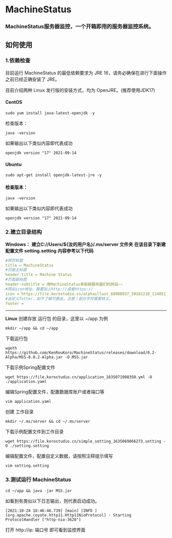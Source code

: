 # MachineStatus
### MachineStatus服务器监控，一个开箱即用的服务器监控系统。
## 如何使用
### 1.依赖检查
目前运行 MachineStatus 的最低依赖要求为 JRE 16，请务必确保在进行下面操作之前已经正确安装了 JRE。

目前介绍两种 Linux 发行版的安装方式，均为 OpenJRE。(推荐使用JDK17)

#### CentOS 
``` shell
sudo yum install java-latest-openjdk -y
```
检查版本：
``` shell
java -version
```
如果输出以下类似内容即代表成功
``` shell
openjdk version "17" 2021-09-14
```
#### Ubuntu 
``` shell
sudo apt-get install openjdk-latest-jre -y
```
#### 检查版本：
``` shell
java -version
```
如果输出以下类似内容即代表成功
``` shell
openjdk version "17" 2021-09-14
```
### 2.建立目录结构
**Windows：**
**建立C://Users/${汝的用户名}/.ms/server 文件夹**
**在该目录下新建配置文件 setting.setting**
**内容参考以下代码**
``` yml
#网页标题
title = MachineStatus
#页面主标题
header-title = Machine Status
#页面副标题
header-subtitle = 用MachineStatus来偷窥服务器们的网站~~
#网站icon地址，需要加上http://或者https://
icon = https://file.korostudio.cn/alphaillust_68988937_20181210_114051_1617519897520.png@s_0,w_512,l_1,f_png,d_progressive,q_50
#自定义fotter，如不了解可删去，注意！部分字符需要转义。
footer = 
```
****
**Linux**
创建存放 运行包 的目录，这里以 ~/app 为例
``` shell
mkdir ~/app && cd ~/app
```
下载运行包
``` shell
wgeth https://github.com/KenRouKoro/MachineStatus/releases/download/0.2-Alpha/MSS-0.0.2-Alpha.jar -O MSS.jar
```
下载示例Spring配置文件
``` shell
wget https://file.korostudio.cn/application_1635071908350.yml -O ./application.yaml 
```
编辑Spring配置文件，配置数据库账户或者端口等
``` shell
vim application.yaml
```
创建 工作目录
``` shell
mkdir ~/.ms/server && cd ~/.ms/server
```
下载示例配置文件到工作目录
``` shell
wget https://file.korostudio.cn/simple_setting_1635069866273.setting -O ./setting.setting
```
编辑配置文件，配置自定义数据，请按照注释提示填写
``` shell
vim setting.setting
```
### 3.测试运行 MachineStatus
``` shell
cd ~/app && java -jar MSS.jar
```
如看到有类似以下日志输出，则代表启动成功。
``` log
[2021-10-24 18:46:46.739] [main] [INFO ] [org.apache.coyote.http11.Http11NioProtocol] - Starting ProtocolHandler ["http-nio-3620"]
```
打开 http://ip: 端口号 即可看到监控界面
